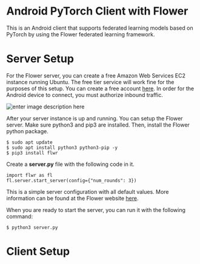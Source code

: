 # Android PyTorch Client with Flower

This is an Android client that supports federated learning models based on PyTorch by using the Flower federated learning framework. 

# Server Setup

For the Flower server, you can create a free Amazon Web Services EC2 instance running Ubuntu. The free tier service will work fine for the purposes of this setup. You can create a free account [here](https://portal.aws.amazon.com/billing/signup#/start). In order for the Android device to connect, you must authorize inbound traffic. 

![enter image description here](https://i.ibb.co/gJBRBvX/Screenshot-2021-07-12-233945.png)

After your server instance is up and running. You can setup the Flower server. Make sure python3 and pip3 are installed. Then, install the Flower python package.

    $ sudo apt update
    $ sudo apt install python3 python3-pip -y
    $ pip3 install flwr

Create a <span><strong>server.py</strong></span> file with the following code in it.

    import flwr as fl
    fl.server.start_server(config={"num_rounds": 3})

This is a simple server configuration with all default values. More information can be found at the Flower website [here](https://flower.dev/docs/quickstart_pytorch.html#flower-server). 

When you are ready to start the server, you can run it with the following command:

    $ python3 server.py

# Client Setup


